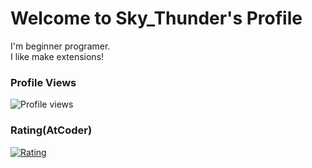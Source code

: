# Welcome to Sky_Thunder's Profile
I'm beginner programer.  
I like make extensions!  
### Profile Views
![Profile views](https://gpvc.arturio.dev/Thunder-Sky)  
### Rating(AtCoder)
[![Rating](https://badgen.org/img/atcoder/Sky_Thunder/rating/algorithm?style=plastic&label=Rating)](https://atcoder.jp/users/Sky_Thunder?contestType=algo)

